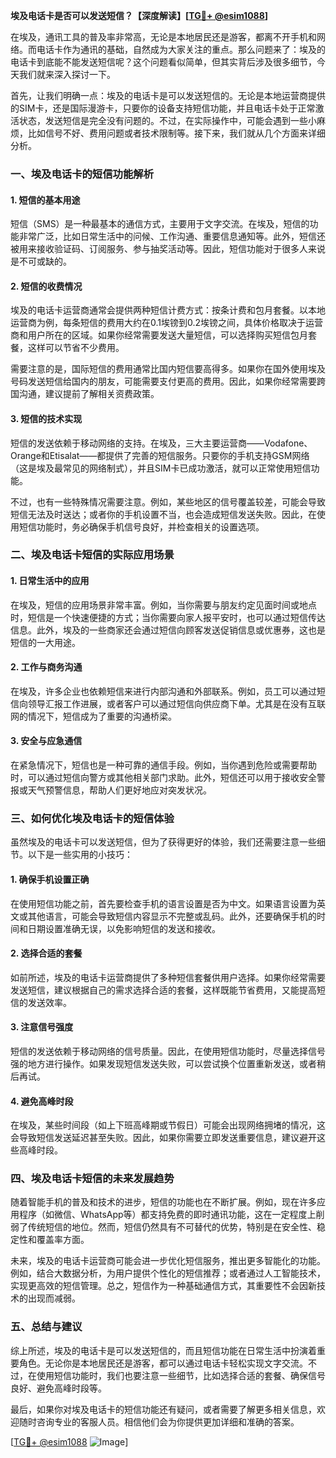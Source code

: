 **埃及电话卡是否可以发送短信？【深度解读】[[TG💪+ @esim1088](https://t.me/s/esim1088)]**

在埃及，通讯工具的普及率非常高，无论是本地居民还是游客，都离不开手机和网络。而电话卡作为通讯的基础，自然成为大家关注的重点。那么问题来了：埃及的电话卡到底能不能发送短信呢？这个问题看似简单，但其实背后涉及很多细节，今天我们就来深入探讨一下。

首先，让我们明确一点：埃及的电话卡是可以发送短信的。无论是本地运营商提供的SIM卡，还是国际漫游卡，只要你的设备支持短信功能，并且电话卡处于正常激活状态，发送短信是完全没有问题的。不过，在实际操作中，可能会遇到一些小麻烦，比如信号不好、费用问题或者技术限制等。接下来，我们就从几个方面来详细分析。

### **一、埃及电话卡的短信功能解析**

#### **1. 短信的基本用途**
短信（SMS）是一种最基本的通信方式，主要用于文字交流。在埃及，短信的功能非常广泛，比如日常生活中的问候、工作沟通、重要信息通知等。此外，短信还被用来接收验证码、订阅服务、参与抽奖活动等。因此，短信功能对于很多人来说是不可或缺的。

#### **2. 短信的收费情况**
埃及的电话卡运营商通常会提供两种短信计费方式：按条计费和包月套餐。以本地运营商为例，每条短信的费用大约在0.1埃镑到0.2埃镑之间，具体价格取决于运营商和用户所在的区域。如果你经常需要发送大量短信，可以选择购买短信包月套餐，这样可以节省不少费用。

需要注意的是，国际短信的费用通常比国内短信要高得多。如果你在国外使用埃及号码发送短信给国内的朋友，可能需要支付更高的费用。因此，如果你经常需要跨国沟通，建议提前了解相关资费政策。

#### **3. 短信的技术实现**
短信的发送依赖于移动网络的支持。在埃及，三大主要运营商——Vodafone、Orange和Etisalat——都提供了完善的短信服务。只要你的手机支持GSM网络（这是埃及最常见的网络制式），并且SIM卡已成功激活，就可以正常使用短信功能。

不过，也有一些特殊情况需要注意。例如，某些地区的信号覆盖较差，可能会导致短信无法及时送达；或者你的手机设置不当，也会造成短信发送失败。因此，在使用短信功能时，务必确保手机信号良好，并检查相关的设置选项。

### **二、埃及电话卡短信的实际应用场景**

#### **1. 日常生活中的应用**
在埃及，短信的应用场景非常丰富。例如，当你需要与朋友约定见面时间或地点时，短信是一个快速便捷的方式；当你需要向家人报平安时，也可以通过短信传达信息。此外，埃及的一些商家还会通过短信向顾客发送促销信息或优惠券，这也是短信的一大用途。

#### **2. 工作与商务沟通**
在埃及，许多企业也依赖短信来进行内部沟通和外部联系。例如，员工可以通过短信向领导汇报工作进展，或者客户可以通过短信向供应商下单。尤其是在没有互联网的情况下，短信成为了重要的沟通桥梁。

#### **3. 安全与应急通信**
在紧急情况下，短信也是一种可靠的通信手段。例如，当你遇到危险或需要帮助时，可以通过短信向警方或其他相关部门求助。此外，短信还可以用于接收安全警报或天气预警信息，帮助人们更好地应对突发状况。

### **三、如何优化埃及电话卡的短信体验**

虽然埃及的电话卡可以发送短信，但为了获得更好的体验，我们还需要注意一些细节。以下是一些实用的小技巧：

#### **1. 确保手机设置正确**
在使用短信功能之前，首先要检查手机的语言设置是否为中文。如果语言设置为英文或其他语言，可能会导致短信内容显示不完整或乱码。此外，还要确保手机的时间和日期设置准确无误，以免影响短信的发送和接收。

#### **2. 选择合适的套餐**
如前所述，埃及的电话卡运营商提供了多种短信套餐供用户选择。如果你经常需要发送短信，建议根据自己的需求选择合适的套餐，这样既能节省费用，又能提高短信的发送效率。

#### **3. 注意信号强度**
短信的发送依赖于移动网络的信号质量。因此，在使用短信功能时，尽量选择信号强的地方进行操作。如果发现短信发送失败，可以尝试换个位置重新发送，或者稍后再试。

#### **4. 避免高峰时段**
在埃及，某些时间段（如上下班高峰期或节假日）可能会出现网络拥堵的情况，这会导致短信发送延迟甚至失败。因此，如果你需要立即发送重要信息，建议避开这些高峰时段。

### **四、埃及电话卡短信的未来发展趋势**

随着智能手机的普及和技术的进步，短信的功能也在不断扩展。例如，现在许多应用程序（如微信、WhatsApp等）都支持免费的即时通讯功能，这在一定程度上削弱了传统短信的地位。然而，短信仍然具有不可替代的优势，特别是在安全性、稳定性和覆盖率方面。

未来，埃及的电话卡运营商可能会进一步优化短信服务，推出更多智能化的功能。例如，结合大数据分析，为用户提供个性化的短信推荐；或者通过人工智能技术，实现更高效的短信管理。总之，短信作为一种基础通信方式，其重要性不会因新技术的出现而减弱。

### **五、总结与建议**

综上所述，埃及的电话卡是可以发送短信的，而且短信功能在日常生活中扮演着重要角色。无论你是本地居民还是游客，都可以通过电话卡轻松实现文字交流。不过，在使用短信功能时，我们也要注意一些细节，比如选择合适的套餐、确保信号良好、避免高峰时段等。

最后，如果你对埃及电话卡的短信功能还有疑问，或者需要了解更多相关信息，欢迎随时咨询专业的客服人员。相信他们会为你提供更加详细和准确的答案。

[[TG💪+ @esim1088](https://t.me/s/esim1088) ![Image](https://i.postimg.cc/4NQfJmqS/Snipaste-2025-05-13-00-14-12.png)]